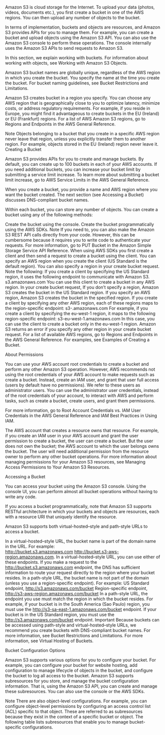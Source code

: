 Amazon S3 is cloud storage for the Internet. To upload your data (photos, videos, documents etc.), you first create a bucket in one of the AWS regions. You can then upload any number of objects to the bucket.

In terms of implementation, buckets and objects are resources, and Amazon S3 provides APIs for you to manage them. For example, you can create a bucket and upload objects using the Amazon S3 API. You can also use the Amazon S3 console to perform these operations. The console internally uses the Amazon S3 APIs to send requests to Amazon S3.

In this section, we explain working with buckets. For information about working with objects, see Working with Amazon S3 Objects.

Amazon S3 bucket names are globally unique, regardless of the AWS region in which you create the bucket. You specify the name at the time you create the bucket. For bucket naming guidelines, see Bucket Restrictions and Limitations.

Amazon S3 creates bucket in a region you specify. You can choose any AWS region that is geographically close to you to optimize latency, minimize costs, or address regulatory requirements. For example, if you reside in Europe, you might find it advantageous to create buckets in the EU (Ireland) or EU (Frankfurt) regions. For a list of AWS Amazon S3 regions, go to Regions and Endpoints in the AWS General Reference.

Note
Objects belonging to a bucket that you create in a specific AWS region never leave that region, unless you explicitly transfer them to another region. For example, objects stored in the EU (Ireland) region never leave it.
Creating a Bucket

Amazon S3 provides APIs for you to create and manage buckets. By default, you can create up to 100 buckets in each of your AWS accounts. If you need additional buckets, you can increase your bucket limit by submitting a service limit increase. To learn more about submitting a bucket limit increase, go to AWS Service Limits in the AWS General Reference.

When you create a bucket, you provide a name and AWS region where you want the bucket created. The next section (see Accessing a Bucket) discusses DNS-compliant bucket names.

Within each bucket, you can store any number of objects. You can create a bucket using any of the following methods:

Create the bucket using the console.
Create the bucket programmatically using the AWS SDKs.
Note
If you need to, you can also make the Amazon S3 REST API calls directly from your code. However, this can be cumbersome because it requires you to write code to authenticate your requests. For more information, go to PUT Bucket in the Amazon Simple Storage Service API Reference.
When using AWS SDKs you first create a client and then send a request to create a bucket using the client.  You can specify an AWS region when you create the client (US Standard is the default region). You can also specify a region in your create bucket request.  Note the following:
If you create a client by specifying the US Standard region, it uses the following endpoint to communicate with Amazon S3.
s3.amazonaws.com
You can use this client to create a bucket in any AWS region. In your create bucket request,
If you don’t specify a region, Amazon S3 creates the bucket in the US Standard region.
If you specify an AWS region, Amazon S3 creates the bucket in the specified region.
If you create a client by specifying any other AWS region, each of these regions maps to the region-specific endpoint:
s3-<region>.amazonaws.com
For example, if you create a client by specifying the eu-west-1 region, it maps to the following region-specific endpoint:
s3-eu-west-1.amazonaws.com
In this case, you can use the client to create a bucket only in the eu-west-1 region. Amazon S3 returns an error if you specify any other region in your create bucket request.
For a list of available AWS regions, go to Regions and Endpoints in the AWS General Reference.
For examples, see Examples of Creating a Bucket.

About Permissions

You can use your AWS account root credentials to create a bucket and perform any other Amazon S3 operation. However, AWS recommends not using the root credentials of your AWS account to make requests such as create a bucket. Instead, create an IAM user, and grant that user full access (users by default have no permissions). We refer to these users as administrator users. You can use the administrator user credentials, instead of the root credentials of your account, to interact with AWS and perform tasks, such as create a bucket, create users, and grant them permissions.

For more information, go to Root Account Credentials vs. IAM User Credentials in the AWS General Reference and IAM Best Practices in Using IAM.

The AWS account that creates a resource owns that resource. For example, if you create an IAM user in your AWS account and grant the user permission to create a bucket, the user can create a bucket. But the user does not own the bucket; the AWS account to which the user belongs owns the bucket. The user will need additional permission from the resource owner to perform any other bucket operations. For more information about managing permissions for your Amazon S3 resources, see Managing Access Permissions to Your Amazon S3 Resources.

Accessing a Bucket

You can access your bucket using the Amazon S3 console. Using the console UI, you can perform almost all bucket operations without having to write any code.

If you access a bucket programmatically, note that Amazon S3 supports RESTful architecture in which your buckets and objects are resources, each with a resource URI that uniquely identify the resource.

Amazon S3 supports both virtual-hosted–style and path-style URLs to access a bucket.

In a virtual-hosted–style URL, the bucket name is part of the domain name in the URL. For example:  
http://bucket.s3.amazonaws.com
http://bucket.s3-aws-region.amazonaws.com.
In a virtual-hosted–style URL, you can use either of these endpoints. If you make a request to the http://bucket.s3.amazonaws.com endpoint, the DNS has sufficient information to route your request directly to the region where your bucket resides.
In a path-style URL, the bucket name is not part of the domain (unless you use a region-specific endpoint). For example:
US Standard endpoint, http://s3.amazonaws.com/bucket
Region-specific endpoint, http://s3-aws-region.amazonaws.com/bucket
In a path-style URL, the endpoint you use must match the region in which the bucket resides. For example, if your bucket is in the South America (Sao Paulo) region, you must use the http://s3-sa-east-1.amazonaws.com/bucket endpoint. If your bucket is in the US Standard region, you must use the http://s3.amazonaws.com/bucket endpoint.
Important
Because buckets can be accessed using path-style and virtual-hosted–style URLs, we recommend you create buckets with DNS-compliant bucket names. For more information, see Bucket Restrictions and Limitations.
For more information, see Virtual Hosting of Buckets.

Bucket Configuration Options

Amazon S3 supports various options for you to configure your bucket. For example, you can configure your bucket for website hosting, add configuration to manage lifecycle of objects in the bucket, and configure the bucket to log all access to the bucket. Amazon S3 supports subresources for you store, and manage the bucket configuration information. That is, using the Amazon S3 API, you can create and manage these subresources. You can also use the console or the AWS SDKs.

Note
There are also object-level configurations. For example, you can configure object-level permissions by configuring an access control list (ACL) specific to that object.
These are referred to as subresources because they exist in the context of a specific bucket or object. The following table lists subresources that enable you to manage bucket-specific configurations.